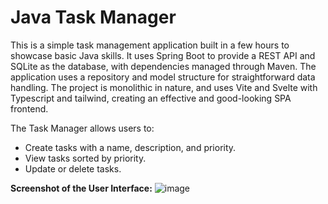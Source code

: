 # Java Task Manager

This is a simple task management application built in a few hours to showcase basic Java skills. It uses Spring Boot to provide a REST API and SQLite as the database, with dependencies managed through Maven. The application uses a repository and model structure for straightforward data handling. The project is monolithic in nature, and uses Vite and Svelte with Typescript and tailwind, creating an effective and good-looking SPA frontend.

The Task Manager allows users to:
- Create tasks with a name, description, and priority.
- View tasks sorted by priority.
- Update or delete tasks.

**Screenshot of the User Interface:**
![image](https://github.com/user-attachments/assets/378272b4-b530-4b64-a4b6-9afa8cbf4424)
